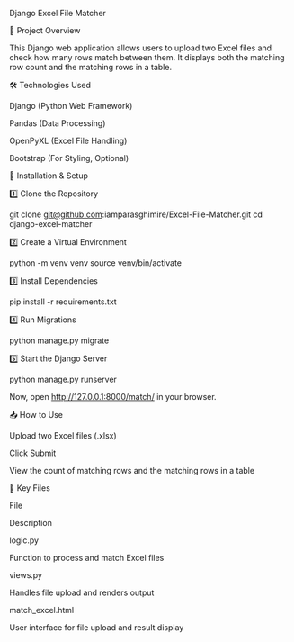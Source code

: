 Django Excel File Matcher

📌 Project Overview

This Django web application allows users to upload two Excel files and check how many rows match between them. It displays both the matching row count and the matching rows in a table.

🛠 Technologies Used

Django (Python Web Framework)

Pandas (Data Processing)

OpenPyXL (Excel File Handling)

Bootstrap (For Styling, Optional)


🚀 Installation & Setup

1️⃣ Clone the Repository

git clone git@github.com:iamparasghimire/Excel-File-Matcher.git
cd django-excel-matcher

2️⃣ Create a Virtual Environment

python -m venv venv
source venv/bin/activate 

3️⃣ Install Dependencies

pip install -r requirements.txt

4️⃣ Run Migrations

python manage.py migrate

5️⃣ Start the Django Server

python manage.py runserver

Now, open http://127.0.0.1:8000/match/ in your browser.

📥 How to Use

Upload two Excel files (.xlsx)

Click Submit

View the count of matching rows and the matching rows in a table

📄 Key Files

File

Description

logic.py

Function to process and match Excel files

views.py

Handles file upload and renders output

match_excel.html

User interface for file upload and result display
